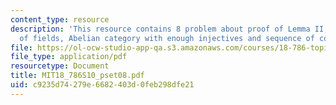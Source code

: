 ```yaml
---
content_type: resource
description: 'This resource contains 8 problem about proof of Lemma II, Galois extension
  of fields, Abelian category with enough injectives and sequence of complexes. '
file: https://ol-ocw-studio-app-qa.s3.amazonaws.com/courses/18-786-topics-in-algebraic-number-theory-spring-2010/c9235d74279e6682403d0feb298dfe21_MIT18_786S10_pset08.pdf
file_type: application/pdf
resourcetype: Document
title: MIT18_786S10_pset08.pdf
uid: c9235d74-279e-6682-403d-0feb298dfe21
---
```

